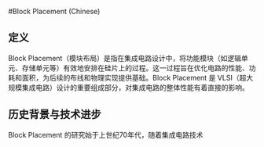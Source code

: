 #Block Placement (Chinese)

## 定义

Block Placement（模块布局）是指在集成电路设计中，将功能模块（如逻辑单元、存储单元等）有效地安排在硅片上的过程。这一过程旨在优化电路的性能、功耗和面积，为后续的布线和物理实现提供基础。Block Placement 是 VLSI（超大规模集成电路）设计的重要组成部分，对集成电路的整体性能有着直接的影响。

## 历史背景与技术进步

Block Placement 的研究始于上世纪70年代，随着集成电路技术
